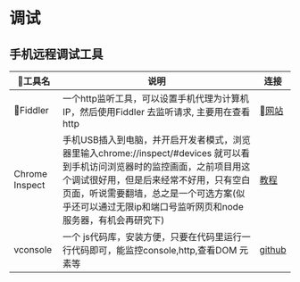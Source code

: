 # 调试

## 手机远程调试工具

工具名 | 说明 | 连接 |
----- | ---- |----
Fiddler | 一个http监听工具，可以设置手机代理为计算机IP，然后使用Fiddler 去监听请求, 主要用在查看http| [网站](https://www.telerik.com/fiddler)
Chrome Inspect | 手机USB插入到电脑，并开启开发者模式，浏览器里输入chrome://inspect/#devices 就可以看到手机访问浏览器时的监控画面，之前项目用这个调试很好用，但是后来经常不好用，只有空白页面，听说需要翻墙，总之是一个可选方案(似乎还可以通过无限ip和端口号监听网页和node服务器，有机会再研究下)| [教程](http://www.siyuweb.com/tool/2557.html) 
vconsole | 一个 js代码库，安装方便，只要在代码里运行一行代码即可，能监控console,http,查看DOM 元素等 | [github](https://github.com/Tencent/vConsole/blob/dev/README_CN.md)